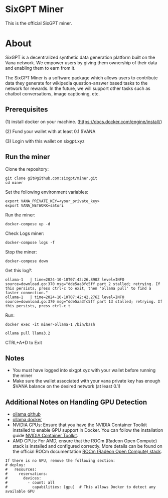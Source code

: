 # SixGPT Miner
This is the official SixGPT miner.

# About

SixGPT is a decentralized synthetic data generation platform built on the Vana network. We empower users by giving them ownership of their data and enabling them to earn from it.

The SixGPT Miner is a software package which allows users to contribute data they generate for wikipedia question-answer based tasks to the network for rewards.
In the future, we will support other tasks such as chatbot conversations, image captioning, etc.

## Prerequisites
(1) install docker on your machine. (https://docs.docker.com/engine/install/)

(2) Fund your wallet with at least 0.1 $VANA

(3) Login with this wallet on sixgpt.xyz


## Run the miner
Clone the repository:
```
git clone git@github.com:sixgpt/miner.git
cd miner
```

Set the following environment variables:
```
export VANA_PRIVATE_KEY=<your_private_key>
export VANA_NETWORK=satori
```

Run the miner:
```
docker-compose up -d
```

Check Logs miner:
```
docker-compose logs -f
```

Stop the miner:
```
docker-compose down
```
Get this log?:
```
ollama-1   | time=2024-10-10T07:42:26.890Z level=INFO source=download.go:370 msg="dde5aa3fc5ff part 2 stalled; retrying. If this persists, press ctrl-c to exit, then 'ollama pull' to find a faster connection."
ollama-1   | time=2024-10-10T07:42:42.276Z level=INFO source=download.go:370 msg="dde5aa3fc5ff part 13 stalled; retrying. If this persists, press ctrl-c t
```

Run:
```
docker exec -it miner-ollama-1 /bin/bash
```
```
ollama pull llama3.2
```
CTRL+A+D to Exit

## Notes
- You must have logged into sixgpt.xyz with your wallet before running the miner
- Make sure the wallet associated with your vana private key has enough $VANA balance on the desired network (at least 0.1)


## Additional Notes on Handling GPU Detection
- [ollama github](https://github.com/ollama/ollama)
- [ollama docker](https://hub.docker.com/r/ollama/ollama)
- NVIDIA GPUs: Ensure that you have the NVIDIA Container Toolkit installed to enable GPU support in Docker. You can follow the installation guide [NVIDIA Container Toolkit](https://docs.nvidia.com/datacenter/cloud-native/container-toolkit/install-guide.html).
- AMD GPUs: For AMD, ensure that the ROCm (Radeon Open Compute) stack is installed and configured correctly. More details can be found on the official ROCm documentation [ROCm (Radeon Open Compute) stack](https://rocm.docs.amd.com/en/latest/).

```
If there is no GPU, remove the following section:
# deploy:
#   resources:
#     reservations:
#       devices:
#         - count: all
#           capabilities: [gpu]  # This allows Docker to detect any available GPU
```